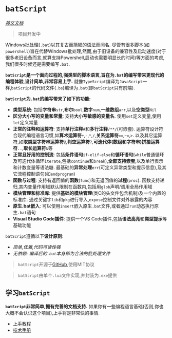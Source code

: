 # `batScript`

[*英文文档*](README.md)  

> 项目开发中  

Windows批处理(`.bat`)以其复古而简陋的语法而闻名. 尽管有很多脚本(如`powershell`)旨在代替Windows批处理,然而,由于旧设备的兼容性及启动速度(对于很多老旧设备而言,就算支持Powershell,启动也需要明显长的时间)等方面的考虑,我们很多时候还是需要编写`.bat`.  

**`batScript`是一个面向过程的,强类型的脚本语言,旨在为`.bat`的编写带来更现代的编程体验,设计简单,非常容易上手.** 就像`TypeScript`编译为`JavaScript`一样,`batScript`的代码文件(`.bs`)编译为`.bat`(即`batScript`只有前端).  

**`batScript`为`.bat`的编写带来了如下的功能:**  

- **类型系统**: 包括**字符串**`str`,**布尔**`bool`,**数字**`num`,**一维数组**`arr`,以及**空类型**`Nil`  
- **区分大小写的变量和常量**: 支持**大小写敏感的变量名**. 使用`set`定义变量,使用`let`定义常量  
- **正常的注释和运算符**: 支持**单行注释**`#`和**多行注释**`/**/`(可嵌套). 运算符设计符合现代编程语言习惯,如**算术运算符**`+`,`-`,`*`,`/`,**关系运算符**`==`,`~=`,`>`. 以及其它运算符,如**取类型字符串运算符**`@`,**判空运算符**`?`,**可迭代体(数组和字符串)拼接运算符**`..`,**取长运算符**`&`等  
- **正常且好用的控制流**: 包括**条件语句**`if-elif-else`和**循环语句**(`while`普通循环及可迭代体循环`iterate`,包括`continue`和`break`),**全部支持嵌套**,以及单行表示和计数变量等语法糖. 最基础的**异常处理**`err`(可定义异常类型和提示信息),及其它流程控制语句(如`endprogram`)  
- **函数与过程**: 支持有返回值的**函数**(`func`)和无返回值的**过程**(`proc`). 函数支持递归,其内变量作用域默认限制在函数内,包括用`glob`声明/调用全局作用域  
- **模块管理和标准库**: 提供**基础的模块管理**(类C的头文件包含机制)及一个内置的标准库. 通过关键字`lib`和`pkg`进行导入,`expose`控制文件对外暴露的内容  
- **原生.bat嵌入**: 可以使用`insert`嵌入原生`.bat`文件,或者通过`run`动态执行原生`.bat`语句  
- **Visual Studio Code插件**: 提供一个VS Code插件,包括**语法高亮**和**类型提示**等基础功能  

`batScript`遵循以下**设计原则**:  

- *简单,优雅,代码可读性强*  
- *无依赖: 编译后的`.bat`本身即为合法的批处理文件*  

> `batScript`开源于[GitHub](https://github.com/Water-Run/batScript/tree/main),使用MIT协议  

> `batScript`由单个`.lua`文件实现,并封装为`.exe`提供  

## 学习`batScript`

**`batScript`非常简单,拥有完善的文档支持.** 如果你有一些编程语言基础(否则,你也大概不会认识这个项目),上手将是非常快的事情.  

- [上手教程](./doc/zh/guide/01-教程目录.md)  
- [技术手册](./doc/zh/manual/手册导引.md)
